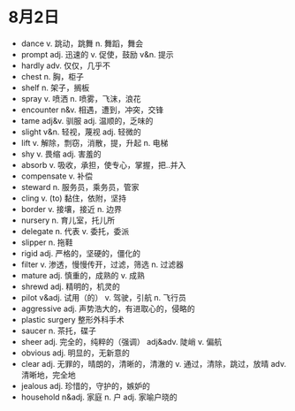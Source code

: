 # 8月2日

- dance v. 跳动，跳舞 n. 舞蹈，舞会
- prompt adj. 迅速的 v. 促使，鼓励 v&n. 提示
- hardly adv. 仅仅，几乎不
- chest n. 胸，柜子
- shelf n. 架子，搁板
- spray v. 喷洒 n. 喷雾，飞沫，浪花
- encounter n&v. 相遇，遭到，冲突，交锋
- tame adj&v. 驯服 adj. 温顺的，乏味的
- slight v&n. 轻视，蔑视 adj. 轻微的
- lift v. 解除，剽窃，消散，提，升起 n. 电梯
- shy v. 畏缩 adj. 害羞的
- absorb v. 吸收，承担，使专心，掌握，把..并入
- compensate v. 补偿
- steward n. 服务员，乘务员，管家
- cling v. (to) 黏住，依附，坚持
- border v. 接壤，接近 n. 边界
- nursery n. 育儿室，托儿所
- delegate n. 代表 v. 委托，委派
- slipper n. 拖鞋
- rigid adj. 严格的，坚硬的，僵化的
- filter v. 渗透，慢慢传开，过滤，筛选 n. 过滤器
- mature adj. 慎重的，成熟的 v. 成熟
- shrewd adj. 精明的，机灵的
- pilot v&adj. 试用（的） v. 驾驶，引航 n. 飞行员
- aggressive adj. 声势浩大的，有进取心的，侵略的
- plastic surgery 整形外科手术
- saucer n. 茶托，碟子
- sheer adj. 完全的，纯粹的（强调） adj&adv. 陡峭 v. 偏航
- obvious adj. 明显的，无新意的
- clear adj. 无罪的，晴朗的，清晰的，清澈的 v. 通过，清除，跳过，放晴 adv. 清晰地，完全地
- jealous adj. 珍惜的，守护的，嫉妒的
- household n&adj. 家庭 n. 户 adj. 家喻户晓的
